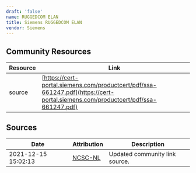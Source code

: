 ```yaml
---
draft: 'false'
name: RUGGEDCOM ELAN
title: Siemens RUGGEDCOM ELAN
vendor: Siemens
---
```



## Community Resources
| Resource | Link |
| --- | --- |
| source | [https://cert-portal.siemens.com/productcert/pdf/ssa-661247.pdf](https://cert-portal.siemens.com/productcert/pdf/ssa-661247.pdf) |


## Sources
| Date | Attribution | Description |
| --- | --- | --- |
| 2021-12-15 15:02:13 | [NCSC-NL](https://github.com/NCSC-NL/log4shell/blob/main/software/README.md) | Updated community link source.  |
